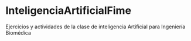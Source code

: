 # InteligenciaArtificialFime
Ejercicios y actividades de la clase de inteligencia Artificial para Ingeniería Biomédica
